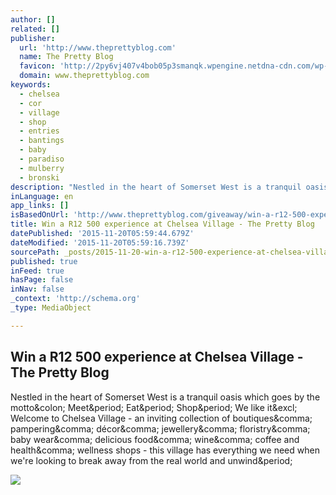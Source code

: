 ```yaml
---
author: []
related: []
publisher:
  url: 'http://www.theprettyblog.com'
  name: The Pretty Blog
  favicon: 'http://2py6vj407v4bob05p3smanqk.wpengine.netdna-cdn.com/wp-content/themes/theprettyblog/library/images/favicons/favicon.ico?v=Jynax7dOOY'
  domain: www.theprettyblog.com
keywords:
  - chelsea
  - cor
  - village
  - shop
  - entries
  - bantings
  - baby
  - paradiso
  - mulberry
  - bronski
description: "Nestled in the heart of Somerset West is a tranquil oasis which goes by the motto: Meet. Eat. Shop. We like it! Welcome to Chelsea Village - an inviting collection of boutiques, pampering, décor, jewellery, floristry, baby wear, delicious food, wine, coffee and health, wellness shops - this village has everything we need when we're looking to break away from the real world and unwind."
inLanguage: en
app_links: []
isBasedOnUrl: 'http://www.theprettyblog.com/giveaway/win-a-r12-500-experience-at-chelsea-village/?fb_action_ids=10155905986385103&fb_action_types=og.likes'
title: Win a R12 500 experience at Chelsea Village - The Pretty Blog
datePublished: '2015-11-20T05:59:44.679Z'
dateModified: '2015-11-20T05:59:16.739Z'
sourcePath: _posts/2015-11-20-win-a-r12-500-experience-at-chelsea-village-the-pretty-blo.md
published: true
inFeed: true
hasPage: false
inNav: false
_context: 'http://schema.org'
_type: MediaObject

---
```

<article style=""><h1>Win a R12 500 experience at Chelsea Village - The Pretty Blog</h1><p>Nestled in the heart of Somerset West is a tranquil oasis which goes by the motto&amp;colon; Meet&amp;period; Eat&amp;period; Shop&amp;period; We like it&amp;excl; Welcome to Chelsea Village - an inviting collection of boutiques&amp;comma; pampering&amp;comma; décor&amp;comma; jewellery&amp;comma; floristry&amp;comma; baby wear&amp;comma; delicious food&amp;comma; wine&amp;comma; coffee and health&amp;comma; wellness shops - this village has everything we need when we're looking to break away from the real world and unwind&amp;period;</p><img src="http://www.theprettyblog.com/wp-content/uploads/2015/07/875-st.jpg" /></article>